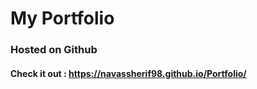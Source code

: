 # My Portfolio

### Hosted on Github
#### Check it out : https://navassherif98.github.io/Portfolio/
